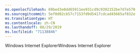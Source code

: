 ```yaml
---
ms.openlocfilehash: 69bed3e0dd65911ee931cd9c9392152be7d7e570
ms.sourcegitcommit: 5ef0d02cb57c7153fd9d5417cdcad45665af832e
ms.translationtype: HT
ms.contentlocale: zh-CN
ms.lasthandoff: 08/29/2019
ms.locfileid: "71138846"
---
```

<span data-ttu-id="e95d5-101">Windows Internet Explorer</span><span class="sxs-lookup"><span data-stu-id="e95d5-101">Windows Internet Explorer</span></span>